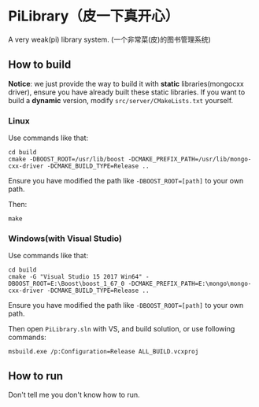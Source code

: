 # PiLibrary（皮一下真开心）

A very weak(pi) library system. (一个非常菜(皮)的图书管理系统)

## How to build

**Notice**: we just provide the way to build it with **static** libraries(mongocxx driver), ensure you have already built these static libraries. If you want to build a **dynamic** version, modify `src/server/CMakeLists.txt` yourself.

### Linux

Use commands like that:

```
cd build
cmake -DBOOST_ROOT=/usr/lib/boost -DCMAKE_PREFIX_PATH=/usr/lib/mongo-cxx-driver -DCMAKE_BUILD_TYPE=Release ..
```

Ensure you have modified the path like `-DBOOST_ROOT=[path]` to your own path.

Then:

```
make
```

### Windows(with Visual Studio)

Use commands like that:

```
cd build
cmake -G "Visual Studio 15 2017 Win64" -DBOOST_ROOT=E:\Boost\boost_1_67_0 -DCMAKE_PREFIX_PATH=E:\mongo\mongo-cxx-driver -DCMAKE_BUILD_TYPE=Release ..
```

Ensure you have modified the path like `-DBOOST_ROOT=[path]` to your own path.

Then open `PiLibrary.sln` with VS, and build solution, or use following commands:

```
msbuild.exe /p:Configuration=Release ALL_BUILD.vcxproj
```

## How to run

Don't tell me you don't know how to run.


